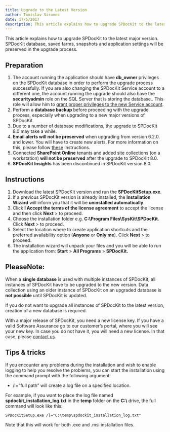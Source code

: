 ```yaml
---
title: Upgrade to the Latest Version
author: Tomislav Sirovec      
date: 17/5/2017
description: This article explains how to upgrade SPDocKit to the latest major version.
---
```


This article explains how to upgrade SPDocKit to the latest major version. SPDocKit database, saved farms, snapshots and application settings will be preserved in the upgrade process.

## Preparation
1. The account running the application should have __db_owner__ privileges on the SPDocKit database in order to perform the upgrade process successfully. If you are also changing the SPDocKit Service account to a different one, the account running the upgrade should also have the __securityadmin__ role on the SQL Server that is storing the database.. This role will allow him to [grant proper privileges to the new Service account](#internal/requirements/user-permissions-requirements/).
1. Perform a __database backup__ before proceeding with the upgrade process, especially when upgrading to a new major versions of SPDocKit.
1. Due to a number of database modifications, the upgrade to SPDocKit 8.0 may take a while. 
1. __Email alerts will not be preserved__ when upgrading from version 6.2.0. and lower. You will have to create new alerts. For more information on this, please follow [these](#internal/configure-and-extend-spdockit/options-wizard) instructions.
1. Connected __SharePoint Online__ tenants and added site collections (on a workstation) __will not be preserved__ after the upgrade to SPDocKit 8.0.
1. __SPDocKit Insights__ has been discontinued in SPDocKit version 8.0.

## Instructions
1. Download the latest SPDocKit version and run the __SPDocKitSetup.exe__.
1. If a previous SPDocKit version is already installed, the __Installation Wizard__ will inform you that it will be __uninstalled automatically__.
1. Click __I Accept the terms of the license agreement__ to accept the license and then click __Next__ > to proceed.
1. Choose the installation folder e.g. __C:\Program Files\SysKit\SPDocKit__. Click __Next__ > to proceed.
1. Select the location where to create application shortcuts and the preferred availability option (__Anyone__ or __Only me__). Click __Next__ > to proceed.
1. The installation wizard will unpack your files and you will be able to run the application from: __Start__ > __All Programs__ > __SPDocKit.__

## PleaseNote:

   When a __single database__ is used with multiple instances of SPDocKit, all instances of SPDocKit have to be upgraded to the new version. Data collection using an older instance of SPDocKit on an upgraded database is __not possible__ until SPDocKit is updated.

   If you do not want to upgrade all instances of SPDocKit to the latest version, creation of a new database is required.

   With a major release of SPDocKit, you need a new license key. If you have a valid Software Assurance go to our customer’s portal, where you will see your new key. In case you do not have it, you will need a new license. In that case, please [contact us](https://www.syskit.com/company/contact-us/).

## Tips & tricks
If you encounter any problems during the installation and wish to enable logging to help you resolve the problems, you can start the installation using the command prompt with the following argument:
* /l=”full path” will create a log file on a specified location.

For example, if you want to place the log file named __spdockit_installation_log.txt__ in the __temp__ folder on the __C:\\__ drive, the full command will look like this:

`SPDocKitSetup.exe /l="C:\temp\spdockit_installation_log.txt"`


Note that this will work for both .exe and .msi installation files.
